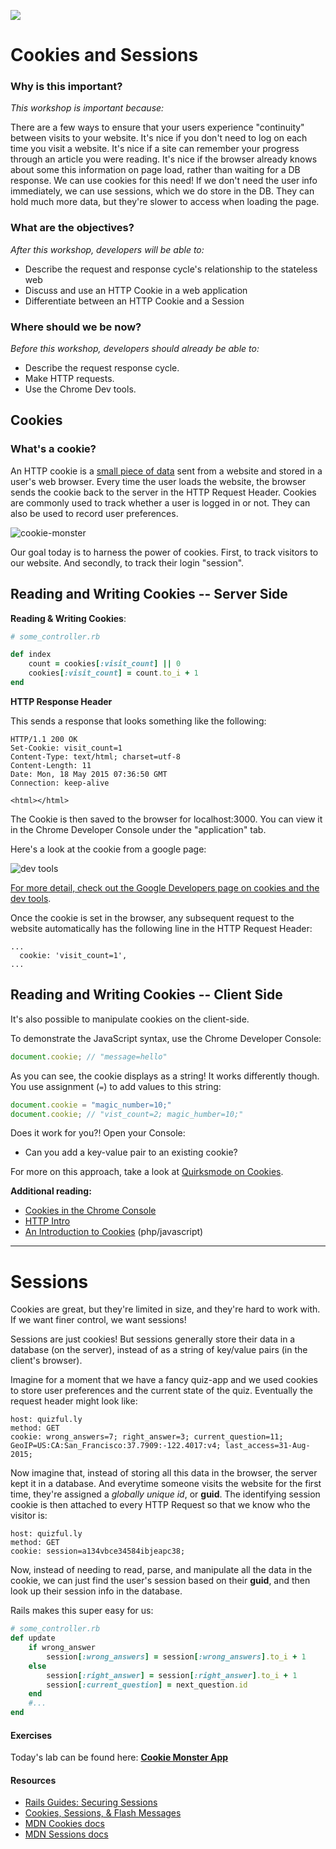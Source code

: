 <!--
Creator: WDI Team, editing by Cory
Market: SF
-->

![](https://ga-dash.s3.amazonaws.com/production/assets/logo-9f88ae6c9c3871690e33280fcf557f33.png)

# Cookies and Sessions

### Why is this important?
<!-- framing the "why" in big-picture/real world examples -->
*This workshop is important because:*

There are a few ways to ensure that your users experience "continuity" between visits to your website. It's nice if you don't need to log on each time you visit a website. It's nice if a site can remember your progress through an article you were reading. It's nice if  the browser already knows about some this information on page load, rather than waiting for a DB response. We can use cookies for this need! If we don't need the user info immediately, we can use sessions, which we do store in the DB. They can hold much more data, but they're slower to access when loading the page.

### What are the objectives?
<!-- specific/measurable goal for students to achieve -->
*After this workshop, developers will be able to:*

- Describe the request and response cycle's relationship to the stateless web
- Discuss and use an HTTP Cookie in a web application
- Differentiate between an HTTP Cookie and a Session

### Where should we be now?
<!-- call out the skills that are prerequisites -->
*Before this workshop, developers should already be able to:*

- Describe the request response cycle.
- Make HTTP requests.
- Use the Chrome Dev tools.

## Cookies
### What's a cookie?
An HTTP cookie is a [small piece of data](http://stackoverflow.com/questions/4100324/how-many-characters-can-be-stored-in-4kb) sent from a website and stored in a user's web browser. Every time the user loads the website, the browser sends the cookie back to the server in the HTTP Request Header. Cookies are commonly used to track whether a user is logged in or not. They can also be used to record user preferences.

![cookie-monster](http://media0.giphy.com/media/EKUvB9uFnm2Xe/giphy.gif)

Our goal today is to harness the power of cookies. First, to track visitors to our website. And secondly, to track their login "session".

## Reading and Writing Cookies -- Server Side

**Reading & Writing Cookies**:

```ruby
# some_controller.rb

def index
    count = cookies[:visit_count] || 0
    cookies[:visit_count] = count.to_i + 1
end
```

**HTTP Response Header**

This sends a response that looks something like the following:

```
HTTP/1.1 200 OK
Set-Cookie: visit_count=1
Content-Type: text/html; charset=utf-8
Content-Length: 11
Date: Mon, 18 May 2015 07:36:50 GMT
Connection: keep-alive

<html></html>
```

The Cookie is then saved to the browser for localhost:3000. You can view it in the Chrome Developer Console under the "application" tab.

Here's a look at the cookie from a google page:

![dev tools](https://cloud.githubusercontent.com/assets/6520345/19082351/9e55596a-8a12-11e6-9d66-e644b7df0795.png)

[For more detail, check out the Google Developers page on cookies and the dev tools](https://developers.google.com/web/tools/iterate/manage-data/cookies?hl=en).

Once the cookie is set in the browser, any subsequent request to the website automatically has the following line in the HTTP Request Header:

```
...
  cookie: 'visit_count=1',
...
```

## Reading and Writing Cookies -- Client Side
It's also possible to manipulate cookies on the client-side.

To demonstrate the JavaScript syntax, use the Chrome Developer Console:

``` javascript
document.cookie; // "message=hello"
```

As you can see, the cookie displays as a string! It works differently though. You use assignment (`=`) to add values to this string:

``` javascript
document.cookie = "magic_number=10;"
document.cookie; // "vist_count=2; magic_humber=10;"
```


Does it work for you?! Open your Console:

* Can you add a key-value pair to an existing cookie?

For more on this approach, take a look at [Quirksmode on Cookies](http://www.quirksmode.org/js/cookies.html#ex).

**Additional reading:**
* [Cookies in the Chrome Console](https://developers.google.com/web/tools/iterate/manage-data/cookies?hl=en)
* [HTTP Intro](http://code.tutsplus.com/tutorials/http-the-protocol-every-web-developer-must-know-part-1--net-31177)
* [An Introduction to Cookies](http://code.tutsplus.com/tutorials/an-introduction-to-cookies--net-12482) (php/javascript)

<hr>

# Sessions
Cookies are great, but they're limited in size, and they're hard to work with. If we want finer control, we want sessions!

Sessions are just cookies! But sessions generally store their data in a database (on the server), instead of as a string of key/value pairs (in the client's browser).

Imagine for a moment that we have a fancy quiz-app and we used cookies to store user preferences and the current state of the quiz. Eventually the request header might look like:

```
host: quizful.ly
method: GET
cookie: wrong_answers=7; right_answer=3; current_question=11; GeoIP=US:CA:San_Francisco:37.7909:-122.4017:v4; last_access=31-Aug-2015;
```

Now imagine that, instead of storing all this data in the browser, the server kept it in a database. And everytime someone visits the website for the first time, they're assigned a *globally unique id*, or **guid**. The identifying session cookie is then attached to every HTTP Request so that we know who the visitor is:

```
host: quizful.ly
method: GET
cookie: session=a134vbce34584ibjeapc38;
```

Now, instead of needing to read, parse, and manipulate all the data in the cookie, we can just find the user's session based on their **guid**, and then look up their session info in the database.

Rails makes this super easy for us:

``` ruby
# some_controller.rb
def update
    if wrong_answer
        session[:wrong_answers] = session[:wrong_answers].to_i + 1
    else
        session[:right_answer] = session[:right_answer].to_i + 1
        session[:current_question] = next_question.id
    end
    #...
end
```

#### Exercises
Today's lab can be found here: **[Cookie Monster App](https://github.com/sf-wdi-labs/cookie-monster-app)**

#### Resources
* [Rails Guides: Securing Sessions](http://guides.rubyonrails.org/security.html)
* [Cookies, Sessions, & Flash Messages](http://www.theodinproject.com/ruby-on-rails/sessions-cookies-and-authentication)
* [MDN Cookies docs](https://developer.mozilla.org/en-US/docs/Web/API/Document/cookie)
* [MDN Sessions docs](https://developer.mozilla.org/en-US/docs/Web/API/Window/sessionStorage)
